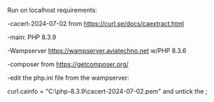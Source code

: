 Run on localhost requirements:

-cacert-2024-07-02 from https://curl.se/docs/caextract.html

-main: PHP 8.3.9

-Wampserver https://wampserver.aviatechno.net w/PHP 8.3.6

-composer from https://getcomposer.org/


-edit the php.ini file from the wampserver: 

curl.cainfo = "C:\php-8.3.9\cacert-2024-07-02.pem" and untick the ;
